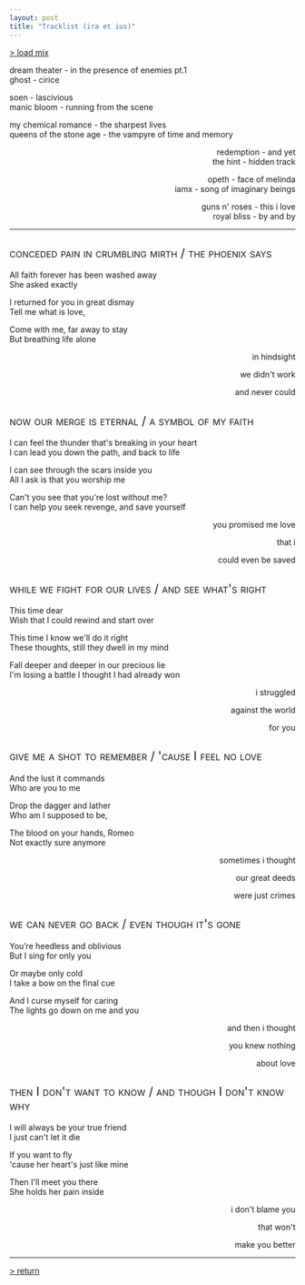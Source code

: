 ```yaml
---
layout: post
title: "Tracklist (ira et ius)"
---
```


<style>
  h2 {
    font-weight: normal;
    font-variant: small-caps;
  }
  
  .three-lines {
    grid-template-rows: 1fr 1fr 1fr;
    grid-template-columns: 2fr 1fr;
  }
  .float {
    display: contents;
    text-align: right;
  }
</style>

[> load mix](https://music.youtube.com/playlist?list=PLl25FdDd5-Sz4HKJtMHU9t4jMRwGOL7iG)  

<div markdown="1" class="grid three-lines">

dream theater - in the presence of enemies pt.1  
ghost - cirice

soen - lascivious  
manic bloom - running from the scene

my chemical romance - the sharpest lives  
queens of the stone age - the vampyre of time and memory


<div class="float" markdown="1">

redemption - and yet  
the hint - hidden track

opeth - face of melinda  
iamx - song of imaginary beings

guns n' roses - this i love  
royal bliss - by and by

</div>

</div>

---

## conceded pain in crumbling mirth / the phoenix says
<div markdown="1" class="grid three-lines">

All faith forever has been washed away  
She asked exactly

I returned for you in great dismay  
Tell me what is love,

Come with me, far away to stay  
But breathing life alone

<div class="float" markdown="1">

in hindsight

we didn't work

and never could

</div>
</div>

## now our merge is eternal / a symbol of my faith
<div markdown="1" class="grid three-lines">

I can feel the thunder that's breaking in your heart  
I can lead you down the path, and back to life

I can see through the scars inside you  
All I ask is that you worship me

Can't you see that you're lost without me?  
I can help you seek revenge, and save yourself

<div class="float" markdown="1">

you promised me love

that i

could even be saved

</div>
</div>

## while we fight for our lives / and see what's right
<div markdown="1" class="grid three-lines">

This time dear  
Wish that I could rewind and start over

This time I know we'll do it right  
These thoughts, still they dwell in my mind

Fall deeper and deeper in our precious lie  
I'm losing a battle I thought I had already won

<div class="float" markdown="1">

i struggled

against the world

for you

</div>
</div>

## give me a shot to remember / 'cause I feel no love
<div markdown="1" class="grid three-lines">

And the lust it commands  
Who are you to me

Drop the dagger and lather  
Who am I supposed to be,

The blood on your hands, Romeo  
Not exactly sure anymore

<div class="float" markdown="1">

sometimes i thought

our great deeds

were just crimes

</div>
</div>

## we can never go back / even though it's gone
<div markdown="1" class="grid three-lines">

You’re heedless and oblivious  
But I sing for only you

Or maybe only cold  
I take a bow on the final cue

And I curse myself for caring  
The lights go down on me and you

<div class="float" markdown="1">

and then i thought

you knew nothing

about love

</div>
</div>

## then I don't want to know / and though I don't know why
<div markdown="1" class="grid three-lines">

I will always be your true friend   
I just can't let it die

If you want to fly  
'cause her heart's just like mine

Then I'll meet you there   
She holds her pain inside

<div class="float" markdown="1">

i don't blame you

that won't

make you better

</div>
</div>

---

[> return](https://jazztap.itch.io/ira-et-ius)  
